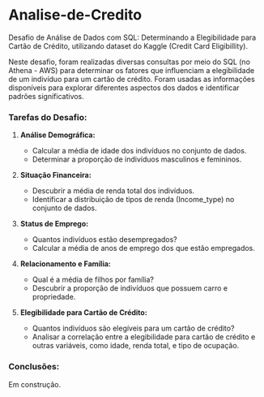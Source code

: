 # Analise-de-Credito

Desafio de Análise de Dados com SQL: Determinando a Elegibilidade para Cartão de Crédito, utilizando dataset do Kaggle (Credit Card Eligibillity).

Neste desafio, foram realizadas diversas consultas por meio do SQL (no Athena - AWS) para determinar os fatores que influenciam a elegibilidade de um indivíduo para um cartão de crédito. Foram usadas as informações disponíveis para explorar diferentes aspectos dos dados e identificar padrões significativos.

### Tarefas do Desafio:

1. **Análise Demográfica:**
   - Calcular a média de idade dos indivíduos no conjunto de dados.
   - Determinar a proporção de indivíduos masculinos e femininos.

2. **Situação Financeira:**
   - Descubrir a média de renda total dos indivíduos.
   - Identificar a distribuição de tipos de renda (Income_type) no conjunto de dados.

3. **Status de Emprego:**
   - Quantos indivíduos estão desempregados?
   - Calcular a média de anos de emprego dos que estão empregados.

4. **Relacionamento e Família:**
   - Qual é a média de filhos por família?
   - Descubrir a proporção de indivíduos que possuem carro e propriedade.

5. **Elegibilidade para Cartão de Crédito:**
   - Quantos indivíduos são elegíveis para um cartão de crédito?
   - Analisar a correlação entre a elegibilidade para cartão de crédito e outras variáveis, como idade, renda total, e tipo de ocupação.

### Conclusões:
Em construção.
